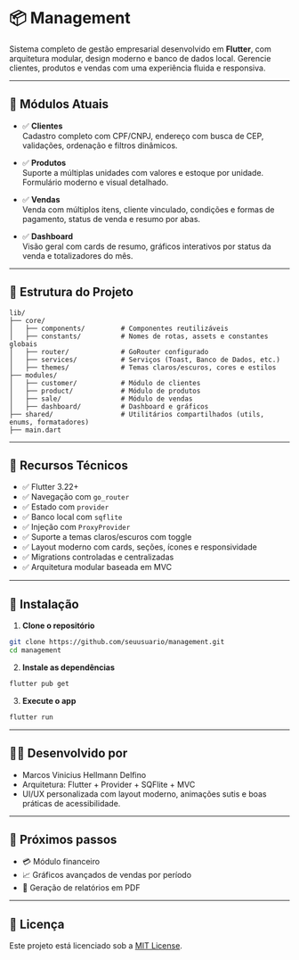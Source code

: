 # 📦 Management

Sistema completo de gestão empresarial desenvolvido em **Flutter**, com arquitetura modular, design moderno e banco de dados local. Gerencie clientes, produtos e vendas com uma experiência fluida e responsiva.

---

## 🧩 Módulos Atuais

- ✅ **Clientes**  
  Cadastro completo com CPF/CNPJ, endereço com busca de CEP, validações, ordenação e filtros dinâmicos.

- ✅ **Produtos**  
  Suporte a múltiplas unidades com valores e estoque por unidade. Formulário moderno e visual detalhado.

- ✅ **Vendas**  
  Venda com múltiplos itens, cliente vinculado, condições e formas de pagamento, status de venda e resumo por abas.

- ✅ **Dashboard**  
  Visão geral com cards de resumo, gráficos interativos por status da venda e totalizadores do mês.

---

## 🧱 Estrutura do Projeto

```plaintext
lib/
├── core/
│   ├── components/         # Componentes reutilizáveis
│   ├── constants/          # Nomes de rotas, assets e constantes globais
│   ├── router/             # GoRouter configurado
│   ├── services/           # Serviços (Toast, Banco de Dados, etc.)
│   ├── themes/             # Temas claros/escuros, cores e estilos
├── modules/
│   ├── customer/           # Módulo de clientes
│   ├── product/            # Módulo de produtos
│   ├── sale/               # Módulo de vendas
│   ├── dashboard/          # Dashboard e gráficos
├── shared/                 # Utilitários compartilhados (utils, enums, formatadores)
├── main.dart
```

---

## 🧪 Recursos Técnicos

- ✅ Flutter 3.22+
- ✅ Navegação com `go_router`
- ✅ Estado com `provider`
- ✅ Banco local com `sqflite`
- ✅ Injeção com `ProxyProvider`
- ✅ Suporte a temas claros/escuros com toggle
- ✅ Layout moderno com cards, seções, ícones e responsividade
- ✅ Migrations controladas e centralizadas
- ✅ Arquitetura modular baseada em MVC

---

## 🚀 Instalação

1. **Clone o repositório**

```bash
git clone https://github.com/seuusuario/management.git
cd management
```

2. **Instale as dependências**

```bash
flutter pub get
```

3. **Execute o app**

```bash
flutter run
```

---

## 🧑‍💻 Desenvolvido por

- Marcos Vinicius Hellmann Delfino  
- Arquitetura: Flutter + Provider + SQFlite + MVC  
- UI/UX personalizada com layout moderno, animações sutis e boas práticas de acessibilidade.

---

## 📌 Próximos passos

- 💳 Módulo financeiro
- 📈 Gráficos avançados de vendas por período
- 🧾 Geração de relatórios em PDF

---

## 📄 Licença

Este projeto está licenciado sob a [MIT License](LICENSE).